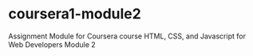 # coursera1-module2
Assignment Module for Coursera course HTML, CSS, and Javascript for Web Developers Module 2
